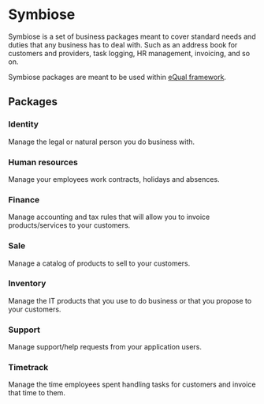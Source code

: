 # Symbiose

Symbiose is a set of business packages meant to cover standard needs and duties that any business has to deal with.
Such as an address book for customers and providers, task logging, HR management, invoicing, and so on.

Symbiose packages are meant to be used within [eQual framework](https://github.com/cedricfrancoys/equal).

## Packages

### Identity

Manage the legal or natural person you do business with.

### Human resources

Manage your employees work contracts, holidays and absences.

### Finance

Manage accounting and tax rules that will allow you to invoice products/services to your customers.

### Sale

Manage a catalog of products to sell to your customers.

### Inventory

Manage the IT products that you use to do business or that you propose to your customers.

### Support

Manage support/help requests from your application users.

### Timetrack

Manage the time employees spent handling tasks for customers and invoice that time to them.
